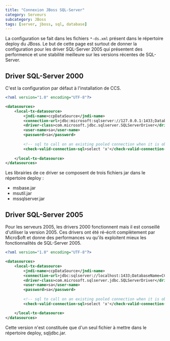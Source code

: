 ```yaml
---
title: "Connexion JBoss SQL-Server"
category: Serveurs
subcategory: JBoss
tags: [server, jboss, sql, database]
---
```

La configuration se fait dans les fichiers `*-ds.xml` présent dans le répertoire deploy du JBoss. Le but de cette page 
est surtout de donner la configuration pour les driver SQL-Server 2005 qui présentent des performence et une stabilité 
meilleure sur les versions récentes de SQL-Server.

## Driver SQL-Server 2000
C'est la configuration par défaut à l'installation de CCS.

``` xml
<?xml version="1.0" encoding="UTF-8"?>

<datasources>
    <local-tx-datasource>
        <jndi-name>ccpDataSource</jndi-name>
        <connection-url>jdbc:microsoft:sqlserver://127.0.0.1:1433;DatabaseName=CCS44Gb;SelectMethod=cursor</connection-url>
        <driver-class>com.microsoft.jdbc.sqlserver.SQLServerDriver</driver-class>
        <user-name>sa</user-name>
        <password>sa</password>
		
        <!-- sql to call on an existing pooled connection when it is obtained from pool -->
        <check-valid-connection-sql>select 'x'</check-valid-connection-sql>
		
    </local-tx-datasource>
</datasources>
```

Les librairies de ce driver se composent de trois fichiers jar dans le répertoire deploy :
  * msbase.jar
  * msutil.jar
  * mssqlserver.jar

## Driver SQL-Server 2005
Pour les serveurs 2005, les drivers 2000 fonctionnent mais il est conseillé d'utiliser la version 2005. Ces drivers ont 
été ré-écrit complètement par Micro$oft et donne des performances vu qu'ils exploitent mieux les fonctionnalités de 
SQL-Server 2005.

``` xml
<?xml version="1.0" encoding="UTF-8"?>

<datasources>
    <local-tx-datasource>
        <jndi-name>ccpDataSource</jndi-name>
        <connection-url>jdbc:sqlserver://localhost:1433;DatabaseName=CCS44Gb;SelectMethod=cursor</connection-url>
        <driver-class>com.microsoft.sqlserver.jdbc.SQLServerDriver</driver-class>
        <user-name>sa</user-name>
        <password>sa</password>
		
        <!-- sql to call on an existing pooled connection when it is obtained from pool -->
        <check-valid-connection-sql>select 'x'</check-valid-connection-sql>

    </local-tx-datasource>
</datasources>
```

Cette version n'est constituée que d'un seul fichier à mettre dans le répertoire deploy, sqljdbc.jar.
